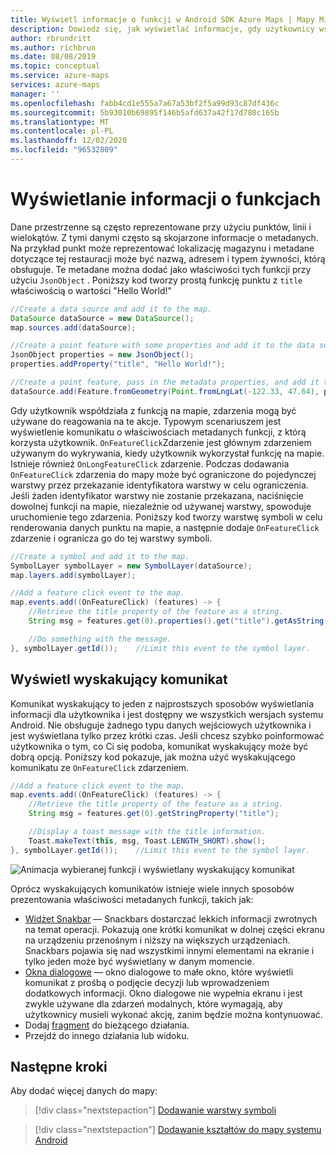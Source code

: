 ```yaml
---
title: Wyświetl informacje o funkcji w Android SDK Azure Maps | Mapy Microsoft Azure
description: Dowiedz się, jak wyświetlać informacje, gdy użytkownicy współpracują z funkcjami mapy. Użyj Android SDK Azure Maps, aby wyświetlić wyskakujące wiadomości i inne typy komunikatów.
author: rbrundritt
ms.author: richbrun
ms.date: 08/08/2019
ms.topic: conceptual
ms.service: azure-maps
services: azure-maps
manager: ''
ms.openlocfilehash: fabb4cd1e555a7a67a53bf2f5a99d93c87df436c
ms.sourcegitcommit: 5b93010b69895f146b5afd637a42f17d780c165b
ms.translationtype: MT
ms.contentlocale: pl-PL
ms.lasthandoff: 12/02/2020
ms.locfileid: "96532809"
---
```

# <a name="display-feature-information"></a>Wyświetlanie informacji o funkcjach

Dane przestrzenne są często reprezentowane przy użyciu punktów, linii i wielokątów. Z tymi danymi często są skojarzone informacje o metadanych. Na przykład punkt może reprezentować lokalizację magazynu i metadane dotyczące tej restauracji może być nazwą, adresem i typem żywności, którą obsługuje. Te metadane można dodać jako właściwości tych funkcji przy użyciu `JsonObject` . Poniższy kod tworzy prostą funkcję punktu z `title` właściwością o wartości "Hello World!"

```java
//Create a data source and add it to the map.
DataSource dataSource = new DataSource();
map.sources.add(dataSource);

//Create a point feature with some properties and add it to the data source.
JsonObject properties = new JsonObject();
properties.addProperty("title", "Hello World!");

//Create a point feature, pass in the metadata properties, and add it to the data source.
dataSource.add(Feature.fromGeometry(Point.fromLngLat(-122.33, 47.64), properties));
```

Gdy użytkownik współdziała z funkcją na mapie, zdarzenia mogą być używane do reagowania na te akcje. Typowym scenariuszem jest wyświetlenie komunikatu o właściwościach metadanych funkcji, z którą korzysta użytkownik. `OnFeatureClick`Zdarzenie jest głównym zdarzeniem używanym do wykrywania, kiedy użytkownik wykorzystał funkcję na mapie. Istnieje również `OnLongFeatureClick` zdarzenie. Podczas dodawania `OnFeatureClick` zdarzenia do mapy może być ograniczone do pojedynczej warstwy przez przekazanie identyfikatora warstwy w celu ograniczenia. Jeśli żaden identyfikator warstwy nie zostanie przekazana, naciśnięcie dowolnej funkcji na mapie, niezależnie od używanej warstwy, spowoduje uruchomienie tego zdarzenia. Poniższy kod tworzy warstwę symboli w celu renderowania danych punktu na mapie, a następnie dodaje `OnFeatureClick` zdarzenie i ogranicza go do tej warstwy symboli.

```java
//Create a symbol and add it to the map.
SymbolLayer symbolLayer = new SymbolLayer(dataSource);
map.layers.add(symbolLayer);

//Add a feature click event to the map.
map.events.add((OnFeatureClick) (features) -> {
    //Retrieve the title property of the feature as a string.
    String msg = features.get(0).properties().get("title").getAsString();

    //Do something with the message.
}, symbolLayer.getId());    //Limit this event to the symbol layer.
```

## <a name="display-a-toast-message"></a>Wyświetl wyskakujący komunikat

Komunikat wyskakujący to jeden z najprostszych sposobów wyświetlania informacji dla użytkownika i jest dostępny we wszystkich wersjach systemu Android. Nie obsługuje żadnego typu danych wejściowych użytkownika i jest wyświetlana tylko przez krótki czas. Jeśli chcesz szybko poinformować użytkownika o tym, co Ci się podoba, komunikat wyskakujący może być dobrą opcją. Poniższy kod pokazuje, jak można użyć wyskakującego komunikatu ze `OnFeatureClick` zdarzeniem.

```java
//Add a feature click event to the map.
map.events.add((OnFeatureClick) (features) -> {
    //Retrieve the title property of the feature as a string.
    String msg = features.get(0).getStringProperty("title");

    //Display a toast message with the title information.
    Toast.makeText(this, msg, Toast.LENGTH_SHORT).show();
}, symbolLayer.getId());    //Limit this event to the symbol layer.
```

![Animacja wybieranej funkcji i wyświetlany wyskakujący komunikat](./media/display-feature-information-android/symbol-layer-click-toast-message.gif)

Oprócz wyskakujących komunikatów istnieje wiele innych sposobów prezentowania właściwości metadanych funkcji, takich jak:

- [Widżet Snakbar](https://developer.android.com/training/snackbar/showing.html) — Snackbars dostarczać lekkich informacji zwrotnych na temat operacji. Pokazują one krótki komunikat w dolnej części ekranu na urządzeniu przenośnym i niższy na większych urządzeniach. Snackbars pojawia się nad wszystkimi innymi elementami na ekranie i tylko jeden może być wyświetlany w danym momencie.
- [Okna dialogowe](https://developer.android.com/guide/topics/ui/dialogs) — okno dialogowe to małe okno, które wyświetli komunikat z prośbą o podjęcie decyzji lub wprowadzeniem dodatkowych informacji. Okno dialogowe nie wypełnia ekranu i jest zwykle używane dla zdarzeń modalnych, które wymagają, aby użytkownicy musieli wykonać akcję, zanim będzie można kontynuować.
- Dodaj [fragment](https://developer.android.com/guide/components/fragments) do bieżącego działania.
- Przejdź do innego działania lub widoku.

## <a name="next-steps"></a>Następne kroki

Aby dodać więcej danych do mapy:

> [!div class="nextstepaction"]
> [Dodawanie warstwy symboli](how-to-add-symbol-to-android-map.md)

> [!div class="nextstepaction"]
> [Dodawanie kształtów do mapy systemu Android](how-to-add-shapes-to-android-map.md)
